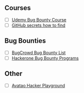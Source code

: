 ## Courses
- [ ] [Udemy Bug Bounty Course](udemy.com/course/website-hacking-and-bug-bounty-course/?utm_source=adwords&utm_medium=udemyads&utm_campaign=LongTail_la.EN_cc.ROW&utm_content=deal4584&utm_term=_._ag_77879423894_._ad_386759469007_._kw__._de_c_._dm__._pl__._ti_dsa-1007766171032_._li_9062997_._pd__._&matchtype=b&gclid=CjwKCAjwp-X0BRAFEiwAheRui0Bpsq78f4-URiVfTxXJEYxi0m3uFGkVt4f3UqC_RcZSj3myilRykxoCFu0QAvD_BwE)
- [ ] [GitHub secrets how to find](https://tillsongalloway.com/finding-sensitive-information-on-github/)

## Bug Bounties
- [ ] [BugCrowd Bug Bounty List](https://www.bugcrowd.com/bug-bounty-list/)
- [ ] [Hackerone Bug Bounty Programs](https://hackerone.com/bug-bounty-programs)

## Other
- [ ] [Avatao Hacker Playground](https://avatao.com/)
